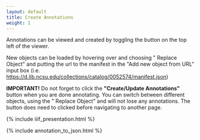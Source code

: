```yaml
---
layout: default
title: Create Annotations
weight: 1
---
```


Annotations can be viewed and created by toggling the <i class="fa fa-comments" aria-hidden="true"></i> button on the top left of the viewer.

New objects can be loaded by hovering over <i class="fa fa-th-large fa-lg fa-fw"></i> and choosing "<i class="fas fa-sync-alt"></i> Replace Object" and putting the url to the manifest in the "Add new object from URL" input box (i.e. https://d.lib.ncsu.edu/collections/catalog/0052574/manifest.json)

**IMPORTANT!** Do not forget to click the **"Create/Update Annotations"** button when you are done annotating. You can switch between different objects, using the "<i class="fas fa-sync-alt"></i> Replace Object" and will not lose any annotations. The button does need to clicked before navigating to another page.


{% include iiif_presentation.html %}

{% include annotation_to_json.html %}
